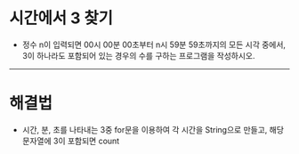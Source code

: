 # 시간에서 3 찾기
- 정수 n이 입력되면 00시 00분 00초부터 n시 59분 59초까지의 모든 시각 중에서, 3이 하나라도 포함되어 있는 경우의 수를 구하는 프로그램을 작성하시오.
***
# 해결법
- 시간, 분, 초를 나타내는 3중 for문을 이용하여 각 시간을 String으로 만들고, 해당 문자열에 3이 포함되면 count
